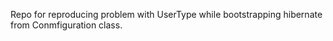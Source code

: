 Repo for reproducing problem with UserType while bootstrapping hibernate from Conmfiguration class.

